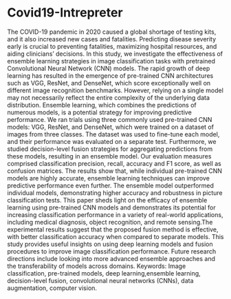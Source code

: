 # Covid19-Intrepreter
The COVID-19 pandemic in 2020 caused a global shortage of testing
kits, and it also increased new cases and fatalities. Predicting disease severity early is crucial to preventing fatalities, maximizing hospital resources,
and aiding clinicians’ decisions. In this study, we investigate the effectiveness of ensemble learning strategies in image classification tasks with pretrained Convolutional Neural Network (CNN) models. The rapid growth of deep learning has resulted in the emergence of pre-trained CNN architectures such as VGG, ResNet, and DenseNet, which score exceptionally well on different image recognition benchmarks. However, relying on a single model may not necessarily reflect the entire complexity of the underlying data distribution. Ensemble learning, which combines the predictions of numerous models, is a potential strategy for improving predictive performance. We ran trials using three commonly used pre-trained CNN models: VGG, ResNet, and DenseNet, which were trained on a dataset of images from three classes. The dataset was used to 
fine-tune each model, and their performance was evaluated on a separate test. Furthermore, we studied decision-level fusion strategies for aggregating predictions from these models, resulting in an ensemble model. Our evaluation measures comprised classification precision, recall, accuracy and F1 score, as well as confusion
matrices. The results show that, while individual pre-trained CNN models are highly accurate, ensemble learning techniques can improve predictive
performance even further. The ensemble model outperformed individual models, demonstrating higher accuracy and robustness in picture classification tests. This paper sheds light on the efficacy of ensemble learning using pre-trained CNN models and demonstrates its potential for increasing classification performance in a variety of real-world applications, including medical diagnosis, object recognition, and remote sensing.The experimental results suggest that the proposed fusion method is effective, with better classification accuracy when compared to separate models. This study provides useful insights on using deep learning models and fusion procedures to improve image classification performance. Future research directions include looking into more advanced ensemble approaches and the transferability of models across domains.
Keywords: Image classification, pre-trained models, deep learning,ensemble learning, decision-level fusion, convolutional neural networks (CNNs), data augmentation, computer vision.
